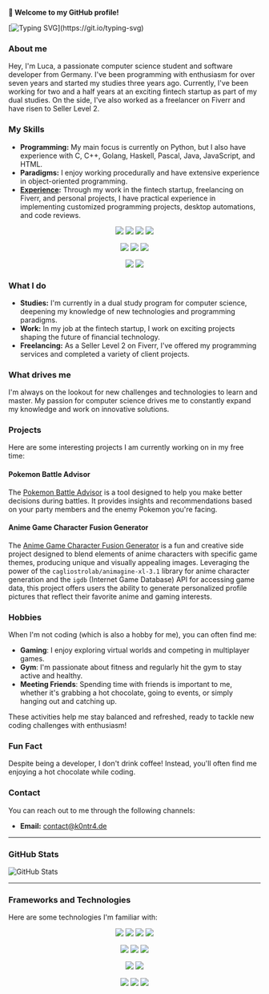 **👋 Welcome to my GitHub profile!**

[![Typing SVG](https://readme-typing-svg.demolab.com?font=Fira+Code&pause=1000&center=false&vCenter=true&repeat=false&random=false&width=435&lines=Hello+World%2C+I+am+Luca.)](https://git.io/typing-svg)

### About me

Hey, I'm Luca, a passionate computer science student and software developer from Germany. I've been programming with enthusiasm for over seven years and started my studies three years ago. Currently, I've been working for two and a half years at an exciting fintech startup as part of my dual studies. On the side, I've also worked as a freelancer on Fiverr and have risen to Seller Level 2.

### My Skills

- **Programming:** My main focus is currently on Python, but I also have experience with C, C++, Golang, Haskell, Pascal, Java, JavaScript, and HTML.  
- **Paradigms:** I enjoy working procedurally and have extensive experience in object-oriented programming.  
- **[Experience](https://share.k0ntr4.de/share/my_cv):** Through my work in the fintech startup, freelancing on Fiverr, and personal projects, I have practical experience in implementing customized programming projects, desktop automations, and code reviews.

<p align="center">
    <img src="https://img.shields.io/badge/c-%2300599C.svg?style=for-the-badge&logo=c&logoColor=white">
    <img src="https://img.shields.io/badge/c++-%2300599C.svg?style=for-the-badge&logo=c%2B%2B&logoColor=white">
    <img src="https://img.shields.io/badge/python-3670A0?style=for-the-badge&logo=python&logoColor=ffdd54">
<img src="https://img.shields.io/badge/go-%2300ADD8.svg?style=for-the-badge&logo=go&logoColor=white">

</p>
<p align="center">
    <img src="https://img.shields.io/badge/java-%23ED8B00.svg?style=for-the-badge&logo=openjdk&logoColor=white">
    <img src="https://img.shields.io/badge/javascript-%23323330.svg?style=for-the-badge&logo=javascript&logoColor=%23F7DF1E">
    <img src="https://img.shields.io/badge/HTML5-%23E34F26.svg?style=for-the-badge&logo=html5&logoColor=white">
</p>
<p align="center">
    <img src="https://img.shields.io/badge/Haskell-5e5086?style=for-the-badge&logo=haskell&logoColor=white">
    <img src="https://img.shields.io/badge/Pascal-%23336791.svg?style=for-the-badge&logo=delphi&logoColor=white">
</p>

### What I do

- **Studies:** I'm currently in a dual study program for computer science, deepening my knowledge of new technologies and programming paradigms.  
- **Work:** In my job at the fintech startup, I work on exciting projects shaping the future of financial technology.  
- **Freelancing:** As a Seller Level 2 on Fiverr, I've offered my programming services and completed a variety of client projects.

### What drives me

I'm always on the lookout for new challenges and technologies to learn and master. 
My passion for computer science drives me to constantly expand my knowledge and work on innovative solutions.

### Projects

Here are some interesting projects I am currently working on in my free time:

#### Pokemon Battle Advisor

The [Pokemon Battle Advisor](https://github.com/K0ntr4/pokemonBattleAdvisor) is a tool designed to help you make better decisions during battles. It provides insights and recommendations based on your party members and the enemy Pokemon you're facing.

#### Anime Game Character Fusion Generator

The [Anime Game Character Fusion Generator](https://github.com/K0ntr4/anigame_fusion) is a fun and creative side project designed to blend elements of anime characters with specific game themes, producing unique and visually appealing images. Leveraging the power of the `cagliostrolab/animagine-xl-3.1` library for anime character generation and the `igdb` (Internet Game Database) API for accessing game data, this project offers users the ability to generate personalized profile pictures that reflect their favorite anime and gaming interests.


### Hobbies

When I'm not coding (which is also a hobby for me), you can often find me:

- **Gaming**: I enjoy exploring virtual worlds and competing in multiplayer games.  
- **Gym**: I'm passionate about fitness and regularly hit the gym to stay active and healthy.  
- **Meeting Friends**: Spending time with friends is important to me,
whether it's grabbing a hot chocolate, going to events, or simply hanging out and catching up.

These activities help me stay balanced and refreshed, ready to tackle new coding challenges with enthusiasm!

### Fun Fact

Despite being a developer, I don't drink coffee! Instead, you'll often find me enjoying a hot chocolate while coding.

### Contact

You can reach out to me through the following channels:

- **Email:** [contact@k0ntr4.de](mailto:contact@k0ntr4.de)

---

### GitHub Stats

![GitHub Stats](https://github-readme-stats.vercel.app/api/top-langs?username=k0ntr4&show_icons=true&theme=dark&locale=en&layout=compact)

---

### Frameworks and Technologies

Here are some technologies I'm familiar with:

<p align="center">
    <img src="https://img.shields.io/badge/mysql-4479A1.svg?style=for-the-badge&logo=mysql&logoColor=white">
    <img src="https://img.shields.io/badge/postgres-%23316192.svg?style=for-the-badge&logo=postgresql&logoColor=white">
    <img src="https://img.shields.io/badge/sqlite-%2307405e.svg?style=for-the-badge&logo=sqlite&logoColor=white">
    <img src="https://img.shields.io/badge/redis-%23DD0031.svg?style=for-the-badge&logo=redis&logoColor=white">
</p>
<p align="center">
    <img src="https://img.shields.io/badge/FastAPI-005571?style=for-the-badge&logo=fastapi">
    <img src="https://img.shields.io/badge/-GraphQL-E10098?style=for-the-badge&logo=graphql&logoColor=white">
    <img src="https://img.shields.io/badge/Insomnia-black?style=for-the-badge&logo=insomnia&logoColor=5849BE">
</p>
<p align="center">
    <img src="https://img.shields.io/badge/github%20actions-%232671E5.svg?style=for-the-badge&logo=githubactions&logoColor=white">
    <img src="https://img.shields.io/badge/docker-%230db7ed.svg?style=for-the-badge&logo=docker&logoColor=white">
</p>
<p align="center">
    <img src="https://img.shields.io/badge/shell_script-%23121011.svg?style=for-the-badge&logo=gnu-bash&logoColor=white">
    <img src="https://img.shields.io/badge/Qt-%23217346.svg?style=for-the-badge&logo=Qt&logoColor=white">
    <img src="https://img.shields.io/badge/spring-%236DB33F.svg?style=for-the-badge&logo=spring&logoColor=white">
</p>